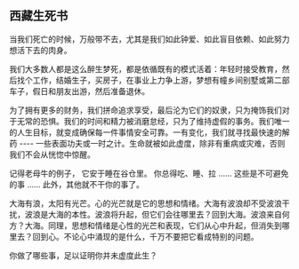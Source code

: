## 西藏生死书
当我们死亡的时候，万般带不去，尤其是我们如此钟爱、如此盲目依赖、如此努力想活下去的肉身。

我们大多数人都是这么醉生梦死，都是依循既有的模式活着：年轻时接受教育，然后找个工作，结婚生子，买房子，在事业上力争上游，梦想有幢乡间别墅或第二部车子，假日和朋友出游，然后准备退休。

为了拥有更多的财务，我们拼命追求享受，最后沦为它们的奴隶，只为掩饰我们对于无常的恐惧。我们的时间和精力被消磨怠经，只为了维持虚假的事务。我们唯一的人生目标，就变成确保每一件事情安全可靠。一有变化，我们就寻找最快速的解药 ---- 一些表面功夫或一时之计。生命就被如此虚度，除非有重病或灾难，否则我们不会从恍惚中惊醒。


记得老母牛的例子，
它安于睡在谷仓里。
你总得吃、睡、拉 ......
这些是不可避免的事 ......
此外，其他就不干你的事了。


大海有浪，太阳有光芒。心的光芒就是它的思想和情绪。大海有波浪却不受波浪干扰，波浪是大海的本性。波浪将升起，但它们会往哪里去？回到大海。波浪来自何方？大海。同理，思想和情绪是心性的光芒和表现，它们从心中升起，但消失到哪里去？回到心。不论心中涌现的是什么，千万不要把它看成特别的问题。

你做了哪些事，足以证明你并未虚度此生？